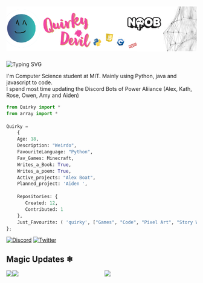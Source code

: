 # [![Quirky Devil](https://raw.githubusercontent.com/QuirkyDevil/QuirkyDevil/main/img/banner1.png)](https://website.quirkydevil.repl.co/)

![Typing SVG](https://readme-typing-svg.herokuapp.com?font=roboto&color=%23F7C51D&size=18&vCenter=true&height=16&lines=Hi+there%2C+I'm+Quirky+Devil!;Hi+there%2C+I'm+Soham+Rupaye+❤.;Hi+there%2C+you+can+call+me+Quirky.;Hi+there%2C+I'm+a+Coder+and+Writer.;Hi+there%2C+I'm+a+computer+science+student.;Hi+there%2C+I'm+a+musician+too.)
<p>I'm Computer Science student at MIT. Mainly using Python, java and javascript to code. <br>
I spend most time updating the Discord Bots of Power Aliiance (Alex, Kath, Rose, Owen, Amy and Aiden)</p>

```py 
from Quirky import *
from array import *

Quirky = 
    {
    Age: 18,
    Description: "Weirdo",
    FavouriteLanguage: "Python",
    Fav_Games: Minecraft,
    Writes_a_Book: True,
    Writes_a_poem: True,
    Active_projects: "Alex Boat",
    Planned_project: 'Aiden ',
    
    Repositories: {
       Created: 12,
       Contributed: 1
    },
    Just_Favourite: ( 'quirky', ["Games", "Code", "Pixel Art", "Story Writing"])
};
```
[![Discord](https://img.shields.io/badge/Discord-%237289DA.svg?&style=for-the-badge&logo=discord&logoColor=white)](https://discord.com/users/479650423243014155)
[![Twitter](https://img.shields.io/badge/Twitter-%23229FEC.svg?&style=for-the-badge&logo=twitter&logoColor=white)](https://twitter.com/DevilQuirky)
## Magic Updates ❄


<img align="left" src="https://github-readme-stats.vercel.app/api?username=QuirkyDevil&&layout=compact&count_private=true&show_icons=true&hide_border=true&card_width=200&include_all_commits=true&bg_color=0D1117&title_color=FFFFFF&text_color=FFFFFF&icon_color=FFFFFF"/>
<img align="left" src="https://github-readme-stats.vercel.app/api/top-langs/?username=QuirkyDevil&layout=compact&hide_border=true&card_width=200&bg_color=0D1117&title_color=FFFFFF&text_color=FFFFFF&icon_color=FFFFFF"/>
<div align="center"><img src="https://github-profile-trophy.vercel.app/?username=QuirkyDevil&theme=dracula"></div>
